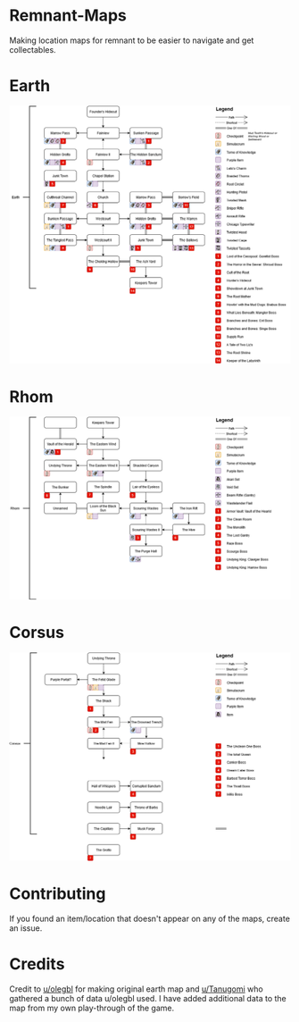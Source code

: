 # Remnant-Maps
Making location maps for remnant to be easier to navigate and get collectables.

# Earth
![Earth Map Image](./Earth/EarthMap.png)
# Rhom
![Rhom Map Image](./Rhom/RhomMap.png)
# Corsus
![Corsus Map Image](./Corsus/CorsusMap.png)

# Contributing
If you found an item/location that doesn't appear on any of the maps, create an issue.

# Credits
Credit to [u/olegbl](https://www.reddit.com/r/remnantgame/comments/cwdzsd/area_map_of_earth/) for making original earth map and [u/Tanugomi](https://www.reddit.com/r/remnantgame/comments/csm1dt/earth_events_and_dungeon_locations/) who gathered a bunch of data u/olegbl used. I have added additional data to the map from my own play-through of the game.
